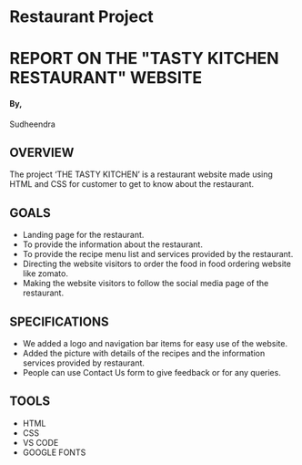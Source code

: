 # Restaurant Project
# REPORT ON THE "TASTY KITCHEN RESTAURANT" WEBSITE


#### By,
Sudheendra


## OVERVIEW
The project ‘THE TASTY KITCHEN’ is a restaurant website made using HTML and CSS for customer to get to know about the restaurant.

## GOALS
- Landing page for the restaurant.
- To provide the information about the restaurant.
- To provide the recipe menu list and services provided by the restaurant.
- Directing the website visitors to order the food in food ordering website like zomato.
- Making the website visitors to follow the social media page of the restaurant.

## SPECIFICATIONS
-	We added a logo and navigation bar items for easy use of the website.
-	Added the picture with details of the recipes and the information services provided by restaurant.
-	People can use Contact Us form to give feedback or for any queries.

## TOOLS
- 	HTML
-	CSS
-	VS CODE
-	GOOGLE FONTS
